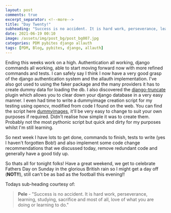 ```yaml
---
layout: post
comments: true
excerpt_separator: <!--more-->
title: "Day Twenty!"
subheading: "Success is no accident. It is hard work, perseverance, learning, studying, sacrifice and most of all, love of what you are doing or learning to do."
date: 2021-06-19 00:10
image: /assets/img/post_bg/post_bg007.jpg
categories: PDM pybites django allauth
tags: [PDM, Blog, pybites, django, allauth]
---
```

Ending this weeks work on a high. Authentication all working, django commands all working, able to start moving forward now with more refined commands and tests. I can safely say I think I now have a very good grasp of the django authentication<!--more--> system and the allauth implementation. I've also got used to using the faker package and the many providers it has to create dummy data for loading the db. I also discovered the [django-truncate](https://pypi.org/project/django-truncate/) plugin which allows you to clear down your django database in a very easy manner. I even had time to write a dummyimage creation script for my testing using opencv, modified from code I found on the web. You can find the script here [dummyimages](https://github.com/l1dge/dummyimages), it'll be very easy to change to suit your own purposes if required. Didn't realise how simple it was to create them. Probably not the most pythonic script but quick and dirty for my purposes whilst I'm still learning.  
  
So next week I have lots to get done, commands to finish, tests to write (yes I haven't forgotten Bob!) and also implement some code change recommendations that we discussed today, remove redundant code and generally have a good tidy up. 

So thats all for tonight folks! Have a great weekend, we get to celebrate Fathers Day on Sunday in the glorious British rain so I might get a day off (**NOT!!**), still can't be as bad as the football this evening!!

  
  
Todays sub-heading courtesy of:
>**Pele** - 
>"Success is no accident. It is hard work, perseverance, learning, studying, sacrifice and most of all, love of what you are doing or learning to do."
